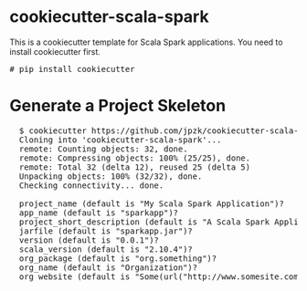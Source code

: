 # cookiecutter-scala-spark

This is a cookiecutter template for Scala Spark applications. You need to install cookiecutter first. 

  <pre># pip install cookiecutter</pre>

# Generate a Project Skeleton

<pre>
  $ cookiecutter https://github.com/jpzk/cookiecutter-scala-spark.git
  Cloning into 'cookiecutter-scala-spark'...
  remote: Counting objects: 32, done.
  remote: Compressing objects: 100% (25/25), done.
  remote: Total 32 (delta 12), reused 25 (delta 5)
  Unpacking objects: 100% (32/32), done.
  Checking connectivity... done.

  project_name (default is "My Scala Spark Application")? 
  app_name (default is "sparkapp")? 
  project_short_description (default is "A Scala Spark Application")? 
  jarfile (default is "sparkapp.jar")? 
  version (default is "0.0.1")? 
  scala_version (default is "2.10.4")? 
  org_package (default is "org.something")? 
  org_name (default is "Organization")? 
  org_website (default is "Some(url("http://www.somesite.com"))")? 
</pre>
